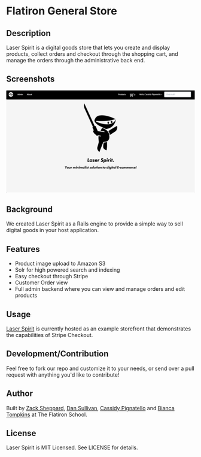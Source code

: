 # Flatiron General Store

## Description

Laser Spirit is a digital goods store that lets you create and display products, collect orders and checkout through the shopping cart, and manage the orders through the administrative back end.

## Screenshots

![Screenshot](app/assets/images/laser-spirit-hp-ss.png)

## Background

We created Laser Spirit as a Rails engine to provide a simple way to sell digital goods in your host application.

## Features

- Product image upload to Amazon S3
- Solr for high powered search and indexing
- Easy checkout through Stripe
- Customer Order view
- Full admin backend where you can view and manage orders and edit products

## Usage

[Laser Spirit](http://laserspirit.ninja) is currently hosted as an example storefront that demonstrates the capabilities of Stripe Checkout.

## Development/Contribution

Feel free to fork our repo and customize it to your needs, or send over a pull request with anything you'd like to contribute!

## Author

Built by [Zack Sheppard](https://twitter.com/zackshp), [Dan Sullivan](https://twitter.com/dsully360), [Cassidy Pignatello](https://twitter.com/itscassidy) and [Bianca Tompkins](https://twitter.com/bitompkins) at The Flatiron School.

## License

Laser Spirit is MIT Licensed. See LICENSE for details.